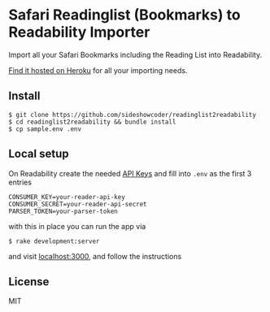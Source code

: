 # Safari Readinglist (Bookmarks) to Readability Importer

Import all your Safari Bookmarks including the Reading List into Readability.

[Find it hosted on Heroku](http://readinglist2readability.herokuapp.com) for all
your importing needs.

## Install

    $ git clone https://github.com/sideshowcoder/readinglist2readability
    $ cd readinglist2readability && bundle install
    $ cp sample.env .env

## Local setup

On Readability create the needed [API
Keys](https://www.readability.com/settings/account) and fill into ```.env``` as
the first 3 entries

    CONSUMER_KEY=your-reader-api-key
    CONSUMER_SECRET=your-reader-api-secret
    PARSER_TOKEN=your-parser-token

with this in place you can run the app via

    $ rake development:server

and visit [localhost:3000](http://localhost:3000), and follow the instructions

## License
MIT

